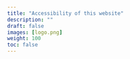 ```yaml
---
title: "Accessibility of this website"
description: ""
draft: false
images: [logo.png]
weight: 100
toc: false
---
```


